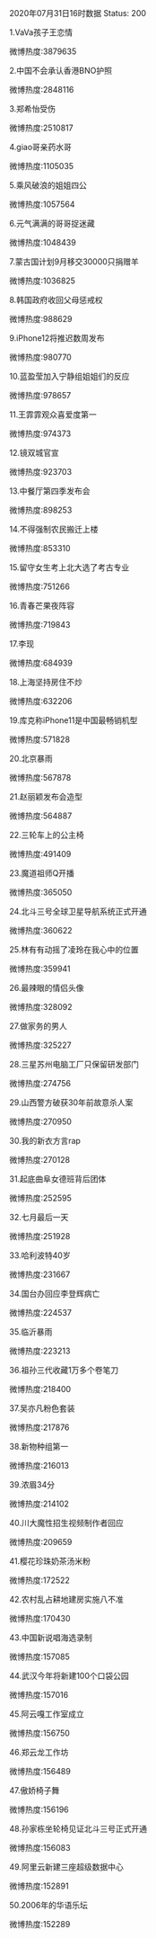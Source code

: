 2020年07月31日16时数据
Status: 200

1.VaVa孩子王恋情

微博热度:3879635

2.中国不会承认香港BNO护照

微博热度:2848116

3.郑希怡受伤

微博热度:2510817

4.giao哥亲药水哥

微博热度:1105035

5.乘风破浪的姐姐四公

微博热度:1057564

6.元气满满的哥哥捉迷藏

微博热度:1048439

7.蒙古国计划9月移交30000只捐赠羊

微博热度:1036825

8.韩国政府收回父母惩戒权

微博热度:988629

9.iPhone12将推迟数周发布

微博热度:980770

10.蓝盈莹加入宁静组姐姐们的反应

微博热度:978657

11.王霏霏观众喜爱度第一

微博热度:974373

12.镜双城官宣

微博热度:923703

13.中餐厅第四季发布会

微博热度:898253

14.不得强制农民搬迁上楼

微博热度:853310

15.留守女生考上北大选了考古专业

微博热度:751266

16.青春芒果夜阵容

微博热度:719843

17.李现

微博热度:684939

18.上海坚持房住不炒

微博热度:632206

19.库克称iPhone11是中国最畅销机型

微博热度:571828

20.北京暴雨

微博热度:567878

21.赵丽颖发布会造型

微博热度:564887

22.三轮车上的公主椅

微博热度:491409

23.魔道祖师Q开播

微博热度:365050

24.北斗三号全球卫星导航系统正式开通

微博热度:360622

25.林有有动摇了凌玲在我心中的位置

微博热度:359941

26.最辣眼的情侣头像

微博热度:328092

27.做家务的男人

微博热度:325227

28.三星苏州电脑工厂只保留研发部门

微博热度:274756

29.山西警方破获30年前故意杀人案

微博热度:270950

30.我的新衣方言rap

微博热度:270128

31.起底曲阜女德班背后团体

微博热度:252595

32.七月最后一天

微博热度:251928

33.哈利波特40岁

微博热度:231667

34.国台办回应李登辉病亡

微博热度:224537

35.临沂暴雨

微博热度:223213

36.祖孙三代收藏1万多个卷笔刀

微博热度:218400

37.吴亦凡粉色套装

微博热度:217876

38.新物种组第一

微博热度:216013

39.浓眉34分

微博热度:214102

40.川大魔性招生视频制作者回应

微博热度:209659

41.樱花珍珠奶茶汤米粉

微博热度:172522

42.农村乱占耕地建房实施八不准

微博热度:170430

43.中国新说唱海选录制

微博热度:157085

44.武汉今年将新建100个口袋公园

微博热度:157016

45.阿云嘎工作室成立

微博热度:156750

46.郑云龙工作坊

微博热度:156489

47.傲娇椅子舞

微博热度:156196

48.孙家栋坐轮椅见证北斗三号正式开通

微博热度:156083

49.阿里云新建三座超级数据中心

微博热度:152891

50.2006年的华语乐坛

微博热度:152289

